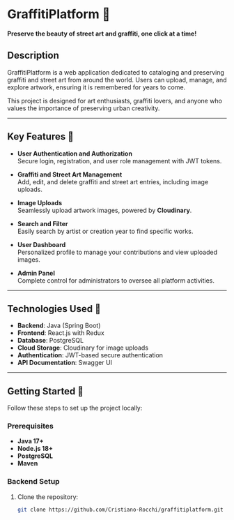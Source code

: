 # GraffitiPlatform 🎨

**Preserve the beauty of street art and graffiti, one click at a time!**

## Description

GraffitiPlatform is a web application dedicated to cataloging and preserving graffiti and street art from around the world. Users can upload, manage, and explore artwork, ensuring it is remembered for years to come.

This project is designed for art enthusiasts, graffiti lovers, and anyone who values the importance of preserving urban creativity.

---

## Key Features 🌟

- **User Authentication and Authorization**  
  Secure login, registration, and user role management with JWT tokens.

- **Graffiti and Street Art Management**  
  Add, edit, and delete graffiti and street art entries, including image uploads.

- **Image Uploads**  
  Seamlessly upload artwork images, powered by **Cloudinary**.

- **Search and Filter**  
  Easily search by artist or creation year to find specific works.

- **User Dashboard**  
  Personalized profile to manage your contributions and view uploaded images.

- **Admin Panel**  
  Complete control for administrators to oversee all platform activities.

---

## Technologies Used 🔧

- **Backend**: Java (Spring Boot)
- **Frontend**: React.js with Redux
- **Database**: PostgreSQL
- **Cloud Storage**: Cloudinary for image uploads
- **Authentication**: JWT-based secure authentication
- **API Documentation**: Swagger UI

---

## Getting Started 🚀

Follow these steps to set up the project locally:

### Prerequisites

- **Java 17+**
- **Node.js 18+**
- **PostgreSQL**
- **Maven**

### Backend Setup

1. Clone the repository:
   ```bash
   git clone https://github.com/Cristiano-Rocchi/graffitiplatform.git
   ```
